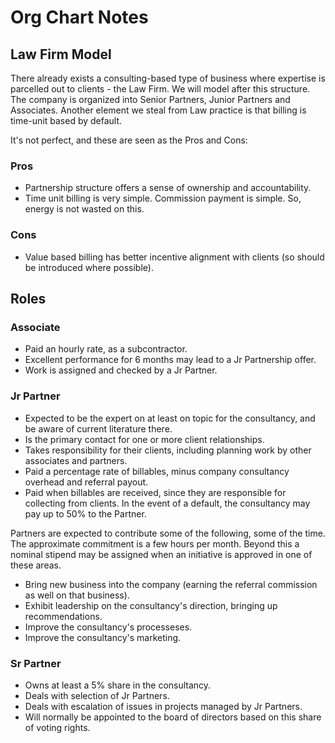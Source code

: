 
# Org Chart Notes

## Law Firm Model
There already exists a consulting-based type of business where expertise is parcelled out to clients - the Law Firm. We will model after this structure. The company is organized into Senior Partners, Junior Partners and Associates. Another element we steal from Law practice is that billing is time-unit based by default.

It's not perfect, and these are seen as the Pros and Cons:

### Pros
  * Partnership structure offers a sense of ownership and accountability.
  * Time unit billing is very simple. Commission payment is simple. So, energy is not wasted on this.

### Cons
  * Value based billing has better incentive alignment with clients (so should be introduced where possible).

## Roles

### Associate

  * Paid an hourly rate, as a subcontractor.
  * Excellent performance for 6 months may lead to a Jr Partnership offer.
  * Work is assigned and checked by a Jr Partner.

### Jr Partner

  * Expected to be the expert on at least on topic for the consultancy, and be aware of current literature there.
  * Is the primary contact for one or more client relationships.
  * Takes responsibility for their clients, including planning work by other associates and partners.
  * Paid a percentage rate of billables, minus company consultancy overhead and referral payout.
  * Paid when billables are received, since they are responsible for collecting from clients. In the event of a default, the consultancy may pay up to 50% to the Partner.

Partners are expected to contribute some of the following, some of the time. The approximate commitment is a few hours per month. Beyond this a nominal stipend may be assigned when an initiative is approved in one of these areas.
  * Bring new business into the company (earning the referral commission as well on that business).
  * Exhibit leadership on the consultancy's direction, bringing up recommendations.
  * Improve the consultancy's processeses.
  * Improve the consultancy's marketing.

### Sr Partner

  * Owns at least a 5% share in the consultancy.
  * Deals with selection of Jr Partners.
  * Deals with escalation of issues in projects managed by Jr Partners.
  * Will normally be appointed to the board of directors based on this share of voting rights.


